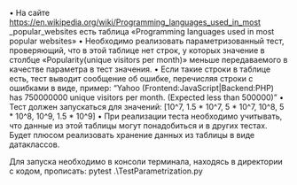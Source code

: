 • На сайте
https://en.wikipedia.org/wiki/Programming_languages_used_in_most
_popular_websites
есть таблица «Programming languages used in most popular
websites»
• Необходимо реализовать параметризованный тест,
проверяющий, что в этой таблице нет строк, у которых значение
в столбце «Popularity(unique visitors per month)» меньше
передаваемого в качестве параметра в тест значения.
• Если такие строки в таблице есть, тест выводит сообщение об
ошибке, перечисляя строки с ошибками в виде, пример:
“Yahoo (Frontend:JavaScript|Backend:PHP) has 750000000 unique
visitors per month. (Expected less than 500000)”
• Тест должен запускаться для значений: [10^7, 1.5 * 10^7, 5 *
10^7, 10^8, 5 * 10^8, 10^9, 1.5 * 10^9]
• При реализации теста необходимо учитывать, что данные из этой
таблицы могут понадобиться и в других тестах. Будет плюсом
реализовать хранение данных из таблицы в виде датаклассов.


Для запуска необходимо в консоли терминала, находясь в директории с кодом, прописать: pytest .\TestParametrization.py
